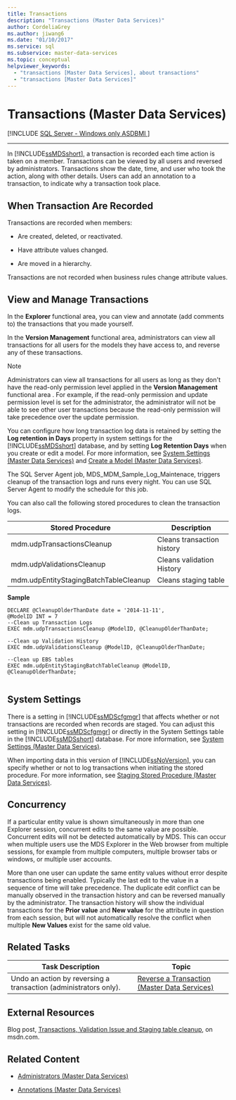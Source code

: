 ```yaml
---
title: Transactions
description: "Transactions (Master Data Services)"
author: CordeliaGrey
ms.author: jiwang6
ms.date: "01/10/2017"
ms.service: sql
ms.subservice: master-data-services
ms.topic: conceptual
helpviewer_keywords:
  - "transactions [Master Data Services], about transactions"
  - "transactions [Master Data Services]"
---
```

# Transactions (Master Data Services)

[!INCLUDE [SQL Server - Windows only ASDBMI  ](../includes/applies-to-version/sql-windows-only-asdbmi.md)]



--------------------------------------------------
  In [!INCLUDE[ssMDSshort](../includes/ssmdsshort-md.md)], a transaction is recorded each time action is taken on a member. Transactions can be viewed by all users and reversed by administrators. Transactions show the date, time, and user who took the action, along with other details. Users can add an annotation to a transaction, to indicate why a transaction took place.  
  
## When Transaction Are Recorded  
 Transactions are recorded when members:  
  
-   Are created, deleted, or reactivated.  
  
-   Have attribute values changed.  
  
-   Are moved in a hierarchy.  
  
 Transactions are not recorded when business rules change attribute values.  
  
## View and Manage Transactions  
 In the **Explorer** functional area, you can view and annotate (add comments to) the transactions that you made yourself. 
  
 In the **Version Management** functional area, administrators can view all transactions for all users for the models they have access to, and reverse any of these transactions.
 
> [!NOTE]  
>  Administrators can view all transactions for all users as long as they don't have the read-only permission level applied in the **Version Management** functional area . For example, if the read-only permission and update permission level is set for the administrator, the administrator will not be able to see other user transactions because the read-only permission will take precedence over the update permission.
  
 You can configure how long transaction log data is retained by setting the **Log retention in Days** property in system settings for the [!INCLUDE[ssMDSshort](../includes/ssmdsshort-md.md)] database, and by setting **Log Retention Days** when you create or edit a model. For more information, see [System Settings &#40;Master Data Services&#41;](../master-data-services/system-settings-master-data-services.md) and [Create a Model &#40;Master Data Services&#41;](../master-data-services/create-a-model-master-data-services.md).  
  
 The SQL Server Agent job, MDS_MDM_Sample_Log_Maintenace, triggers cleanup of the transaction logs and runs every night. You can use SQL Server Agent to modify the schedule for this job.  
  
 You can also call the following stored procedures to clean the transaction logs.  
  
|Stored Procedure|Description|  
|----------------------|-----------------|  
|mdm.udpTransactionsCleanup|Cleans transaction history|  
|mdm.udpValidationsCleanup|Cleans validation History|  
|mdm.udpEntityStagingBatchTableCleanup|Cleans staging table|  
  
 **Sample**  
  
```  
DECLARE @CleanupOlderThanDate date = '2014-11-11',  
@ModelID INT = 7  
--Clean up Transaction Logs  
EXEC mdm.udpTransactionsCleanup @ModelID, @CleanupOlderThanDate;  
  
--Clean up Validation History  
EXEC mdm.udpValidationsCleanup @ModelID, @CleanupOlderThanDate;  
  
--Clean up EBS tables  
EXEC mdm.udpEntityStagingBatchTableCleanup @ModelID, @CleanupOlderThanDate;  
  
```  
  
## System Settings  
 There is a setting in [!INCLUDE[ssMDScfgmgr](../includes/ssmdscfgmgr-md.md)] that affects whether or not transactions are recorded when records are staged. You can adjust this setting in [!INCLUDE[ssMDScfgmgr](../includes/ssmdscfgmgr-md.md)] or directly in the System Settings table in the [!INCLUDE[ssMDSshort](../includes/ssmdsshort-md.md)] database. For more information, see [System Settings &#40;Master Data Services&#41;](../master-data-services/system-settings-master-data-services.md).  
  
 When importing data in this version of [!INCLUDE[ssNoVersion](../includes/ssnoversion-md.md)], you can specify whether or not to log transactions when initiating the stored procedure. For more information, see [Staging Stored Procedure &#40;Master Data Services&#41;](../master-data-services/staging-stored-procedure-master-data-services.md).  
  
## Concurrency  
 If a particular entity value is shown simultaneously in more than one Explorer session, concurrent edits to the same value are possible. Concurrent edits will not be detected automatically by MDS. This can occur when multiple users use the MDS Explorer in the Web browser from multiple sessions, for example from multiple computers, multiple browser tabs or windows, or multiple user accounts.  
  
 More than one user can update the same entity values without error despite transactions being enabled. Typically the last edit to the value in a sequence of time will take precedence. The duplicate edit conflict can be manually observed in the transaction history and can be reversed manually by the administrator. The transaction history will show the individual transactions for the **Prior value** and **New value** for the attribute in question from each session, but will not automatically resolve the conflict when multiple **New Values** exist for the same old value.  
  
## Related Tasks  
  
|Task Description|Topic|  
|----------------------|-----------|  
|Undo an action by reversing a transaction (administrators only).|[Reverse a Transaction &#40;Master Data Services&#41;](../master-data-services/reverse-a-transaction-master-data-services.md)|  
  
## External Resources  
 Blog post, [Transactions, Validation Issue and Staging table cleanup](https://techcommunity.microsoft.com/t5/sql-server-integration-services/transactions-validation-issue-and-staging-table-cleanup/ba-p/388209), on msdn.com.  
  
## Related Content  
  
-   [Administrators &#40;Master Data Services&#41;](../master-data-services/administrators-master-data-services.md)  
  
-   [Annotations &#40;Master Data Services&#41;](../master-data-services/annotations-master-data-services.md)  
  
  
